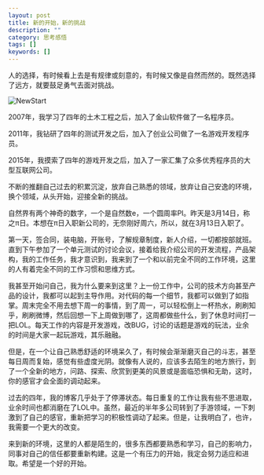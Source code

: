 ```yaml
---
layout: post
title: 新的开始，新的挑战
description: ""
category: 思考感悟
tags: []
keywords: []
---
```


人的选择，有时候看上去是有规律或刻意的，有时候又像是自然而然的。既然选择了远方，就要鼓足勇气去面对挑战。

<!-- more -->

![NewStart](http://mmbiz.qpic.cn/mmbiz/otHvoL6neeKERtH8iafPictOuic7yibcdNLHNHHmEcMudibs4lPpUpM5jzqPMjI6Bicu1xHHPgq0CQq5xyZocB34nP2A/640?wxfrom=5)

2007年，我学习了四年的土木工程之后，加入了金山软件做了一名程序员。

2011年，我钻研了四年的测试开发之后，加入了创业公司做了一名游戏开发程序员。

2015年，我摸索了四年的游戏开发之后，加入了一家汇集了众多优秀程序员的大型互联网公司。

不断的推翻自己过去的积累沉淀，放弃自己熟悉的领域，放弃让自己安逸的环境，换个领域，从头开始，迎接全新的挑战。

自然界有两个神奇的数字，一个是自然数e，一个圆周率PI。昨天是3月14日，称之π日。本想在π日入职新公司的，无奈刚好周六，所以，就在3月13日入职了。

第一天，签合同，装电脑，开账号，了解规章制度，新人介绍，一切都按部就班。直到下午参加了一个单元测试的讨论会议，接着给我介绍公司的开发流程，产品架构，我的工作任务，我才意识到，我来到了一个和以前完全不同的工作环境，这里的人有着完全不同的工作习惯和思维方式。

我甚至开始问自己，我为什么要来到这里？上一份工作中，公司的技术方向甚至产品的设计，我都可以起到主导作用。对代码的每一个细节，我都可以做到了如指掌。周末完全不用去想下周一的事情，到了周一，可以轻松倒上一杯热水，刷刷知乎，刷刷微博，然后回想一下上周做到哪了，这周都做些什么，到了休息时间打一把LOL。每天工作的内容是开发游戏，改BUG，讨论的话题是游戏的玩法，业余的时间是大家一起玩游戏，其乐融融。

但是，在一个让自己熟悉舒适的环境呆久了，有时候会渐渐磨灭自己的斗志，甚至每日周而复始，感觉有些虚度光阴。就像有人说的，应该多去陌生的地方旅行，到了一个全新的地方，问路、探索、欣赏到更美的风景或是面临恐惧和无助，这时，你的感官才会全面的调动起来。

过去的四年，我的博客几乎处于了停滞状态。每日重复的工作让我有些不思进取，业余时间也都消磨在了LOL中。虽然，最近的半年多公司转到了手游领域，一下刺激到了自己的感官，重新把学习的积极性调动了起来。但是，让我明白了，也许，我需要一个更大的改变。

来到新的环境，这里的人都是陌生的，很多东西都要熟悉和学习，自己的影响力，同事对自己的信任都要重新构建。这是一个有压力的开始，我定会努力适应和进取。希望是一个好的开始。

